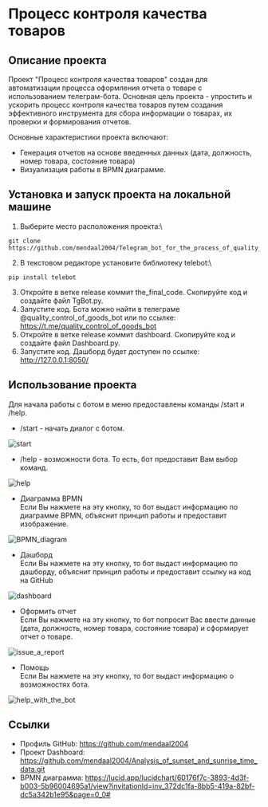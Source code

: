 # Процесс контроля качества товаров

## Описание проекта

Проект "Процесс контроля качества товаров" создан для автоматизации процесса оформления отчета о товаре с использованием телеграм-бота.
Основная цель проекта - упростить и ускорить процесс контроля качества товаров путем создания эффективного инструмента для сбора информации о товарах, их проверки и формирования отчетов.

 Основные характеристики проекта включают:
* Генерация отчетов на основе введенных данных (дата, должность, номер товара, состояние товара)
* Визуализация работы в BPMN диаграмме.

## Установка и запуск проекта на локальной машине
1. Выберите место расположения проекта:\
```
git clone https://github.com/mendaal2004/Telegram_bot_for_the_process_of_quality_control_of_goods.git
```
2. В текстовом редакторе установите библиотеку telebot:\
```
pip install telebot
```
3. Откройте в ветке release коммит the_final_code. Скопируйте код и создайте файл TgBot.py.
4. Запустите код. Бота можно найти в телеграме @quality_control_of_goods_bot или по ссылке: https://t.me/quality_control_of_goods_bot
5. Откройте в ветке release коммит dashboard. Скопируйте код и создайте файл Dashboard.py.
6. Запустите код. Дашборд будет доступен по ссылке: <http://127.0.0.1:8050/>

## Использование проекта
Для начала работы с ботом в меню предоставлены команды /start и /help.
* /start - начать диалог с ботом.

![start](https://github.com/mendaal2004/Telegram_bot_for_the_process_of_quality_control_of_goods/assets/134377794/d72f4b2e-77e3-453c-a214-59e9c8f4d327)

* /help - возможности бота. То есть, бот предоставит Вам выбор команд.

![help](https://github.com/mendaal2004/Telegram_bot_for_the_process_of_quality_control_of_goods/assets/134377794/17caeded-96f2-4508-8cc4-a63eb8ab7b8f)
  
  * Диаграмма BPMN\
    Если Вы нажмете на эту кнопку, то бот выдаст информацию по диаграмме BPMN, объяснит принцип работы и предоставит изображение.

![BPMN_diagram](https://github.com/mendaal2004/Telegram_bot_for_the_process_of_quality_control_of_goods/assets/134377794/e188d12e-30d4-4b4b-932d-d853431bc8fb)
  
  * Дашборд\
    Если Вы нажмете на эту кнопку, то бот выдаст информацию по дашборду, объяснит принцип работы и  предоставит ссылку на код на GitHub

![dashboard](https://github.com/mendaal2004/Telegram_bot_for_the_process_of_quality_control_of_goods/assets/134377794/97b100d4-974a-401f-8936-43e9f2d3f365)
    
  * Оформить отчет\
    Если Вы нажмете на эту кнопку, то бот попросит Вас ввести данные (дата, должность, номер товара, состояние товара) и сформирует отчет о товаре.

![issue_a_report](https://github.com/mendaal2004/Telegram_bot_for_the_process_of_quality_control_of_goods/assets/134377794/4f1eec1f-3180-468e-87e6-e780c2138e21)

  * Помощь\
    Если Вы нажмете на эту кнопку, то бот выдаст информацию о возможностях бота.

![help_with_the_bot](https://github.com/mendaal2004/Telegram_bot_for_the_process_of_quality_control_of_goods/assets/134377794/f17648ac-94ec-4b8c-b583-27a2a89ab856)

## Ссылки
* Профиль GitHub: <https://github.com/mendaal2004>
* Проект Dashboard: <https://github.com/mendaal2004/Analysis_of_sunset_and_sunrise_time_data.git>
* BPMN диаграмма: <https://lucid.app/lucidchart/60176f7c-3893-4d3f-b003-5b96004695a1/view?invitationId=inv_372dc1fa-8bb5-419a-82bf-dc5a342b1e95&page=0_0#>
